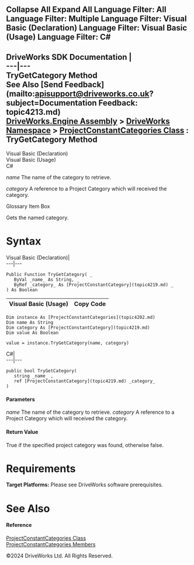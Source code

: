        

 Collapse All Expand All  Language Filter: All  Language Filter: Multiple  Language Filter: Visual Basic (Declaration) Language Filter: Visual Basic (Usage) Language Filter: C#  
---  
DriveWorks SDK Documentation  |   
---|---  
TryGetCategory Method   
See Also [Send Feedback](mailto:apisupport@driveworks.co.uk?subject=Documentation Feedback: topic4213.md)  
[DriveWorks.Engine Assembly](topic2156.md) > [DriveWorks Namespace](topic2159.md) > [ProjectConstantCategories Class](topic4202.md) : TryGetCategory Method  
---  
  
Visual Basic (Declaration)    
Visual Basic (Usage)    
C# 

_name_
    The name of the category to retrieve.

_category_
    A reference to a Project Category which will received the category.

Glossary Item Box

Gets the named category. 

# Syntax

Visual Basic (Declaration)|   
---|---  
      
    
    Public Function TryGetCategory( _
       ByVal _name_ As String, _
       ByRef _category_ As [ProjectConstantCategory](topic4219.md) _
    ) As Boolean  
  
Visual Basic (Usage)| Copy Code  
---|---  
      
    
    Dim instance As [ProjectConstantCategories](topic4202.md)
    Dim name As String
    Dim category As [ProjectConstantCategory](topic4219.md)
    Dim value As Boolean
     
    value = instance.TryGetCategory(name, category)  
  
C#|   
---|---  
      
    
    public bool TryGetCategory( 
       string _name_ ,
       ref [ProjectConstantCategory](topic4219.md) _category_
    )  
  
#### Parameters

 _name_
    The name of the category to retrieve.
_category_
    A reference to a Project Category which will received the category.

#### Return Value

True if the specified project category was found, otherwise false.

# Requirements

**Target Platforms:** Please see DriveWorks software prerequisites.

# See Also

#### Reference

[ProjectConstantCategories Class](topic4202.md)   
[ProjectConstantCategories Members](topic4203.md)

©2024 DriveWorks Ltd. All Rights Reserved.

